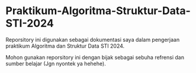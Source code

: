 # Praktikum-Algoritma-Struktur-Data-STI-2024

Reporsitory ini digunakan sebagai dokumentasi saya dalam pengerjaan praktikum Algoritma dan Struktur Data STI 2024.

Mohon gunakan reporsitory ini dengan bijak sebagai sebuha refrensi dan sumber belajar (Jgn nyontek ya hehehe).
